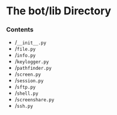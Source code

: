 # The bot/lib Directory

### Contents

- /`__init__.py`
- /`file.py`
- /`info.py`
- /`keylogger.py`
- /`pathfinder.py`
- /`screen.py`
- /`session.py`
- /`sftp.py`
- /`shell.py`
- /`screenshare.py`
- /`ssh.py`